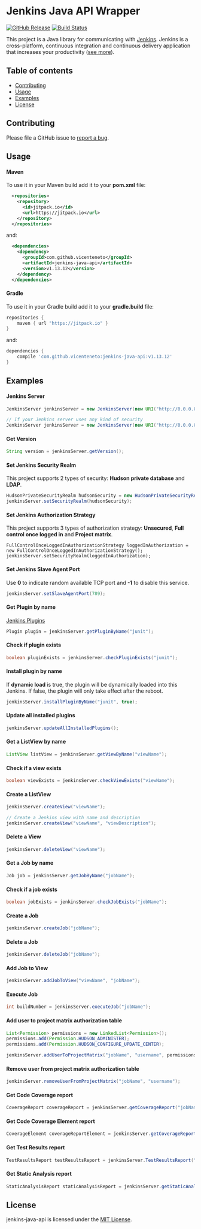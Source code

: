# Jenkins Java API Wrapper

[![GitHub Release](https://img.shields.io/github/release/vicenteneto/jenkins-java-api.svg)](https://github.com/vicenteneto/jenkins-java-api/releases)
[![Build Status](https://img.shields.io/travis/vicenteneto/jenkins-java-api/master.svg)](https://travis-ci.org/vicenteneto/jenkins-java-api)

This project is a Java library for communicating with [Jenkins](https://github.com/jenkinsci/jenkins/). Jenkins is a cross-platform, continuous integration and continuous delivery application that increases your productivity ([see more](https://wiki.jenkins-ci.org/display/JENKINS/Meet+Jenkins)).

## Table of contents

* [Contributing](#contributing)
* [Usage](#usage)
* [Examples](#examples)
* [License](#license)

## Contributing

Please file a GitHub issue to [report a bug](https://github.com/vicenteneto/jenkins-java-api/issues).

## Usage

#### Maven
To use it in your Maven build add it to your **pom.xml** file:
```xml
  <repositories>
    <repository>
      <id>jitpack.io</id>
      <url>https://jitpack.io</url>
    </repository>
  </repositories>
```
and:
```xml
  <dependencies>
    <dependency>
      <groupId>com.github.vicenteneto</groupId>
      <artifactId>jenkins-java-api</artifactId>
      <version>v1.13.12</version>
    </dependency>
  </dependencies>
```

#### Gradle
To use it in your Gradle build add it to your **gradle.build** file:
```gradle
repositories {
    maven { url "https://jitpack.io" }
}
```
and:
```gradle
dependencies {
    compile 'com.github.vicenteneto:jenkins-java-api:v1.13.12'
}
```

## Examples

#### Jenkins Server
```java
JenkinsServer jenkinsServer = new JenkinsServer(new URI("http://0.0.0.0/jenkins"));

// If your Jenkins server uses any kind of security
JenkinsServer jenkinsServer = new JenkinsServer(new URI("http://0.0.0.0/jenkins"), "username", "password");
```

#### Get Version
```java
String version = jenkinsServer.getVersion();
```

#### Set Jenkins Security Realm
This project supports 2 types of security: **Hudson private database** and **LDAP**.
```java
HudsonPrivateSecurityRealm hudsonSecurity = new HudsonPrivateSecurityRealm(true);
jenkinsServer.setSecurityRealm(hudsonSecurity);
```

#### Set Jenkins Authorization Strategy
This project supports 3 types of authorization strategy: **Unsecured**, **Full control once logged in** and **Project matrix**.
```javainstallPluginByName
FullControlOnceLoggedInAuthorizationStrategy loggedInAuthorization = new FullControlOnceLoggedInAuthorizationStrategy();
jenkinsServer.setSecurityRealm(loggedInAuthorization);
```

#### Set Jenkins Slave Agent Port
Use **0** to indicate random available TCP port and **-1** to disable this service.
```java
jenkinsServer.setSlaveAgentPort(789);
```

#### Get Plugin by name
[Jenkins Plugins](https://wiki.jenkins-ci.org/display/JENKINS/Plugins)
```java
Plugin plugin = jenkinsServer.getPluginByName("junit");
```

#### Check if plugin exists
```java
boolean pluginExists = jenkinsServer.checkPluginExists("junit");
```

#### Install plugin by name
If **dynamic load** is true, the plugin will be dynamically loaded into this Jenkins. If false, the plugin will only take effect after the reboot.
```java
jenkinsServer.installPluginByName("junit", true);
```

#### Update all installed plugins
```java
jenkinsServer.updateAllInstalledPlugins();
```

#### Get a ListView by name
```java
ListView listView = jenkinsServer.getViewByName("viewName");
```

#### Check if a view exists
```java
boolean viewExists = jenkinsServer.checkViewExists("viewName");
```

#### Create a ListView
```java
jenkinsServer.createView("viewName");

// Create a Jenkins view with name and description
jenkinsServer.createView("viewName", "viewDescription");
```

#### Delete a View
```java
jenkinsServer.deleteView("viewName");
```

#### Get a Job by name
```java
Job job = jenkinsServer.getJobByName("jobName");
```

#### Check if a job exists
```java
boolean jobExists = jenkinsServer.checkJobExists("jobName");
```

#### Create a Job
```java
jenkinsServer.createJob("jobName");
```

#### Delete a Job
```java
jenkinsServer.deleteJob("jobName");
```

#### Add Job to View
```java
jenkinsServer.addJobToView("viewName", "jobName");
```

#### Execute Job
```java
int buildNumber = jenkinsServer.executeJob("jobName");
```

#### Add user to project matrix authorization table
```java
List<Permission> permissions = new LinkedList<Permission>();
permissions.add(Permission.HUDSON_ADMINISTER);
permissions.add(Permission.HUDSON_CONFIGURE_UPDATE_CENTER);

jenkinsServer.addUserToProjectMatrix("jobName", "username", permissions);
```

#### Remove user from project matrix authorization table
```java
jenkinsServer.removeUserFromProjectMatrix("jobName", "username");
```

#### Get Code Coverage report
```java
CoverageReport coverageReport = jenkinsServer.getCoverageReport("jobName", 1);
```

#### Get Code Coverage Element report
```java
CoverageElement coverageReportElement = jenkinsServer.getCoverageReportElement("jobName", 1, CoverageType.CONDITIONALS);
```

#### Get Test Results report
```java
TestResultsReport testResultsReport = jenkinsServer.TestResultsReport("jobName", 1);
```

#### Get Static Analysis report
```java
StaticAnalysisReport staticAnalysisReport = jenkinsServer.getStaticAnalysisReport("jobName", 1);
```

## License

jenkins-java-api is licensed under the [MIT License](http://opensource.org/licenses/MIT).
